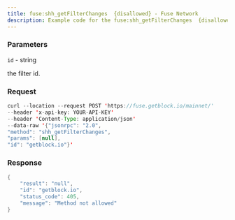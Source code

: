 ```yaml
---
title: fuse:shh_getFilterChanges  {disallowed} - Fuse Network
description: Example code for the fuse:shh_getFilterChanges  {disallowed} json-rpc method. Сomplete guide on how to use fuse:shh_getFilterChanges  {disallowed} json-rpc in GetBlock.io Web3 documentation.
---
```


### Parameters


`id` - string

the filter id.

### Request

``` java
curl --location --request POST 'https://fuse.getblock.io/mainnet/' 
--header 'x-api-key: YOUR-API-KEY' 
--header 'Content-Type: application/json' 
--data-raw '{"jsonrpc": "2.0",
"method": "shh_getFilterChanges",
"params": [null],
"id": "getblock.io"}'
```

###  Response

``` java
{
    "result": "null",
    "id": "getblock.io",
    "status_code": 405,
    "message": "Method not allowed"
}
```

